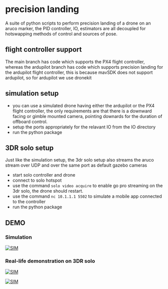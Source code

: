 # precision landing

A suite of python scripts to perform precision landing of a drone on an aruco marker, the PID controller, IO, estimators are all decoupled for hotswapping methods of control and sources of pose.

## flight controller support 
The main branch has code which supports the PX4 flight controller, whereas the ardupilot branch has code which supports precision landing for the ardupilot flight controller, this is because mavSDK does not support ardupilot, so for ardupilot we use dronekit

## simulation setup 
-  you can use a simulated drone having either the ardupilot or the PX4 flight controller, the only requirements are that there is a downward facing or gimble mounted camera, pointing downards for the duration of offboard control.
-  setup the ports appropriately for the relavant IO from the IO directory
-  run the python package
## 3DR solo setup
Just like the simulation setup, the 3dr solo setup also streams the aruco stream over UDP and over the same port as default gazebo cameras
 - start solo controller and drone
 - connect to solo hotspot
 - use the command `solo video acquire` to enable go pro streaming on the 3dr solo, the drone should restart.
 - use the command `nc 10.1.1.1 5502` to simulate a mobile app connected to the controller
 - run the python package
 
 ## DEMO
 
 ### Simulation 
 [![SIM](https://img.youtube.com/vi/zFaq3G3E5Ek/0.jpg)](https://www.youtube.com/watch?v=zFaq3G3E5Ek)
 
 ### Real-life demonstration on 3DR solo
 
 [![SIM](https://img.youtube.com/vi/CtwPBNmoWCg/0.jpg)](https://www.youtube.com/watch?v=CtwPBNmoWCg)

 [![SIM](https://img.youtube.com/vi/YOW82ZHeRjg/0.jpg)](https://www.youtube.com/watch?v=YOW82ZHeRjg)
